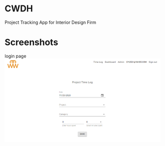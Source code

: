 # CWDH

Project Tracking App for Interior Design Firm

# Screenshots

login page
![alt text](images/login.png)
